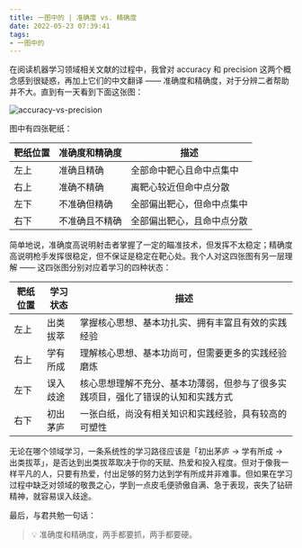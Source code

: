```yaml
---
title: 一图中的 | 准确度 vs. 精确度
date: 2022-05-23 07:39:41
tags:
- 一图中的
---
```


在阅读机器学习领域相关文献的过程中，我曾对 accuracy 和 precision 这两个概念感到很疑惑，再加上它们的中文翻译 —— 准确度和精确度，对于分辨二者帮助并不大。直到有一天看到下面这张图：

<!-- more -->

![accuracy-vs-precision](./accuracy-and-precision.png)

图中有四张靶纸：

| 靶纸位置 | 准确度和精确度 | 描述                       |
| -------- | -------------- | -------------------------- |
| 左上     | 准确且精确     | 全部命中靶心且命中点集中   |
| 右上     | 准确不精确     | 离靶心较近但命中点分散     |
| 左下     | 不准确但精确   | 全部偏出靶心，但命中点集中 |
| 右下     | 不准确且不精确 | 全部偏出靶心，且命中点分散 |

简单地说，准确度高说明射击者掌握了一定的瞄准技术，但发挥不太稳定；精确度高说明枪手发挥很稳定，但不保证是稳定在靶心处。我个人对这四张图有另一层理解 —— 这四张图分别对应着学习的四种状态：

| 靶纸位置 | 学习状态 | 描述                                                         |
| -------- | -------- | ------------------------------------------------------------ |
| 左上     | 出类拔萃 | 掌握核心思想、基本功扎实、拥有丰富且有效的实践经验           |
| 右上     | 学有所成 | 理解核心思想、基本功尚可，但需要更多的实践经验磨炼           |
| 左下     | 误入歧途 | 核心思想理解不充分、基本功薄弱，但参与了很多实践项目，强化了错误的认知和实践方式 |
| 右下     | 初出茅庐 | 一张白纸，尚没有相关知识和实践经验，具有较高的可塑性         |

无论在哪个领域学习，一条系统性的学习路径应该是「初出茅庐 → 学有所成 → 出类拔萃」，是否达到出类拔萃取决于你的天赋、热爱和投入程度。但对于像我一样平凡的人，只要有热爱，付出足够的努力达到学有所成并非难事。但如果在学习过程中缺乏对领域的敬畏之心，学到一点皮毛便骄傲自满、急于表现，丧失了钻研精神，就容易误入歧途。

最后，与君共勉一句话：

> 💡 准确度和精确度，两手都要抓，两手都要硬。


